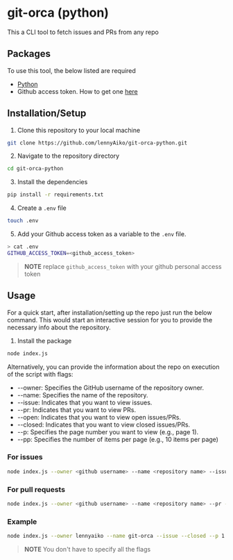 # git-orca (python)

This a CLI tool to fetch issues and PRs from any repo

## Packages

To use this tool, the below listed are required

- [Python](https://www.python.org/downloads/)
- Github access token. How to get one [here](https://docs.github.com/en/authentication/keeping-your-account-and-data-secure/managing-your-personal-access-tokens#creating-a-personal-access-token-classic)

## Installation/Setup

1. Clone this repository to your local machine

```bash
git clone https://github.com/lennyAiko/git-orca-python.git
```

2. Navigate to the repository directory

```bash
cd git-orca-python
```

3. Install the dependencies

```bash
pip install -r requirements.txt
```

<!-- change configuring .env file -->

4. Create a `.env` file

```bash
touch .env
```

5. Add your Github access token as a variable to the `.env` file.

```bash
> cat .env
GITHUB_ACCESS_TOKEN=<github_access_token>
```

> **NOTE**
replace `github_access_token` with your github personal access token

## Usage

For a quick start, after installation/setting up the repo just run the below command. This would start an interactive session for you to provide the necessary info about the repository.

1. Install the package

```bash
node index.js
```

Alternatively, you can provide the information about the repo on execution of the script with flags:

- --owner: Specifies the GitHub username of the repository owner.
- --name: Specifies the name of the repository.
- --issue: Indicates that you want to view issues.
- --pr: Indicates that you want to view PRs.
- --open: Indicates that you want to view open issues/PRs.
- --closed: Indicates that you want to view closed issues/PRs.
- --p: Specifies the page number you want to view (e.g., page 1).
- --pp: Specifies the number of items per page (e.g., 10 items per page)

### For issues

```bash
node index.js --owner <github username> --name <repository name> --issue --open --p <page number> --pp <number of items per page>
```

### For pull requests

```bash
node index.js --owner <github username> --name <repository name> --pr --closed --p <page number> --pp <number of items per page>
```

### Example

```bash
node index.js --owner lennyaiko --name git-orca --issue --closed --p 1 --pp 5
```

> **NOTE**
You don't have to specify all the flags